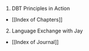 1. DBT Principles in Action
- [[Index of Chapters]]

2. Language Exchange with Jay
- [[Index of Journal]]